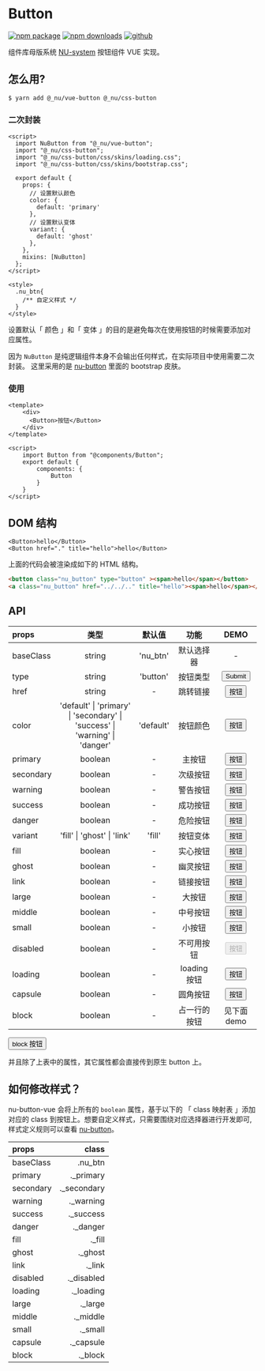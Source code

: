 # Button

[![npm package][npm-badge]][npm-url]
[![npm downloads][npm-downloads]][npm-url]
[![github][git-badge]][git-url]

[npm-badge]: https://img.shields.io/npm/v/@_nu/vue-button.svg
[npm-url]: https://www.npmjs.org/package/@_nu/vue-button
[npm-downloads]: https://img.shields.io/npm/dw/@_nu/vue-button
[git-url]: https://github.com/nu-system/vue-button
[git-badge]: https://img.shields.io/github/stars/nu-system/vue-button.svg?style=social


<ClientOnly>
<ButtonDemo/>
</ClientOnly>

组件库母版系统 [NU-system](https://nu-system.github.io/) 按钮组件 VUE 实现。

## 怎么用?

```bash
$ yarn add @_nu/vue-button @_nu/css-button
```

### 二次封装

```vue  
<script>
  import NuButton from "@_nu/vue-button";
  import "@_nu/css-button";
  import "@_nu/css-button/css/skins/loading.css";
  import "@_nu/css-button/css/skins/bootstrap.css";

  export default {
    props: {
      // 设置默认颜色
      color: {
        default: 'primary'
      },
      // 设置默认变体
      variant: {
        default: 'ghost'
      },
    },
    mixins: [NuButton]
  };
</script>

<style>
  .nu_btn{
    /** 自定义样式 */
  }
</style>
```

设置默认「 颜色 」和「 变体 」的目的是避免每次在使用按钮的时候需要添加对应属性。

因为 `NuButton` 是纯逻辑组件本身不会输出任何样式，在实际项目中使用需要二次封装。
这里采用的是 [nu-button](https://nu-system.github.io/css/button/) 里面的 bootstrap 皮肤。

### 使用

```vue  
<template>
    <div>
      <Button>按钮</Button>
    </div>  
</template>

<script>
    import Button from "@components/Button";
    export default {
        components: {
            Button
        }
    }
</script>
```

## DOM 结构

```VUE
<Button>hello</Button>
<Button href="." title="hello">hello</Button>
```

上面的代码会被渲染成如下的 HTML 结构。

```HTML
<button class="nu_button" type="button" ><span>hello</span></button>
<a class="nu_button" href="../../.." title="hello"><span>hello</span></a>
```

## API

| props   | 类型 | 默认值 | 功能 | DEMO |
|:-----|:-----:|:-----:|:-----:|:-----:|
| baseClass |  string | 'nu_btn' | 默认选择器 | - |
| type |  string | 'button' | 按钮类型 | <ClientOnly><Button type="submit">Submit</Button></ClientOnly> |
| href |  string | - | 跳转链接|<ClientOnly><Button href=".">按钮</Button></ClientOnly> |
| color| 'default' &#124; 'primary' &#124; 'secondary' &#124; <br/> 'success' &#124; 'warning' &#124; 'danger' |  'default' | 按钮颜色 | <ClientOnly><Button>按钮</Button></ClientOnly> |
| primary |  boolean | - | 主按钮 | <ClientOnly><Button primary>按钮</Button></ClientOnly> |
| secondary |  boolean | - | 次级按钮 | <ClientOnly><Button secondary>按钮</Button></ClientOnly> |
| warning |  boolean | - | 警告按钮 | <ClientOnly><Button warning>按钮</Button></ClientOnly> |
| success |  boolean | - | 成功按钮 | <ClientOnly><Button success>按钮</Button></ClientOnly> |
| danger |  boolean | - | 危险按钮 | <ClientOnly><Button danger>按钮</Button></ClientOnly> |
| variant| 'fill' &#124; 'ghost' &#124; 'link' | 'fill' | 按钮变体 | <ClientOnly><Button>按钮</Button></ClientOnly> |
| fill | boolean | - | 实心按钮 | <ClientOnly><Button>按钮</Button></ClientOnly> |
| ghost |  boolean | - | 幽灵按钮 | <ClientOnly><Button ghost>按钮</Button></ClientOnly> |
| link |  boolean | - | 链接按钮 | <ClientOnly><Button link>按钮</Button></ClientOnly> |
| large |  boolean | - | 大按钮 | <ClientOnly><Button large>按钮</Button></ClientOnly> |
| middle |  boolean | - | 中号按钮 | <ClientOnly><Button middle>按钮</Button></ClientOnly> |
| small |  boolean | - | 小按钮 | <ClientOnly><Button small>按钮</Button></ClientOnly> |
| disabled |  boolean | - | 不可用按钮|<ClientOnly><Button disabled>按钮</Button></ClientOnly> |
| loading |  boolean | - | loading按钮|<ClientOnly><Button loading>按钮</Button></ClientOnly> |
| capsule |  boolean | - | 圆角按钮|<ClientOnly><Button capsule>按钮</Button></ClientOnly> |
| block |  boolean | - | 占一行的按钮| 见下面demo |

<ClientOnly>
<Button block> block 按钮</Button>
</ClientOnly>

并且除了上表中的属性，其它属性都会直接传到原生 button 上。

## 如何修改样式？

nu-button-vue 会将上所有的 `boolean` 属性，基于以下的 「 class 映射表 」添加对应的 class 到按钮上。想要自定义样式，只需要围绕对应选择器进行开发即可, 样式定义规则可以查看 [nu-button](https://yued-fe.github.io/nu-system/packages/button/)。

| props |  class |
|:----------|------:|
| baseClass | .nu_btn |
| primary | ._primary |
| secondary | ._secondary |
| warning | ._warning |
| success | ._success |
| danger | ._danger |
| fill | ._fill |
| ghost | ._ghost |
| link | ._link |
| disabled | ._disabled |
| loading | ._loading |
| large | ._large |
| middle | ._middle |
| small | ._small |
| capsule | ._capsule |
| block | ._block |
